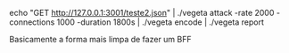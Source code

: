 echo "GET http://127.0.0.1:3001/teste2.json" | ./vegeta attack -rate 2000 -connections 1000 -duration 1800s | ./vegeta encode | ./vegeta report


Basicamente a forma mais limpa de fazer um BFF 